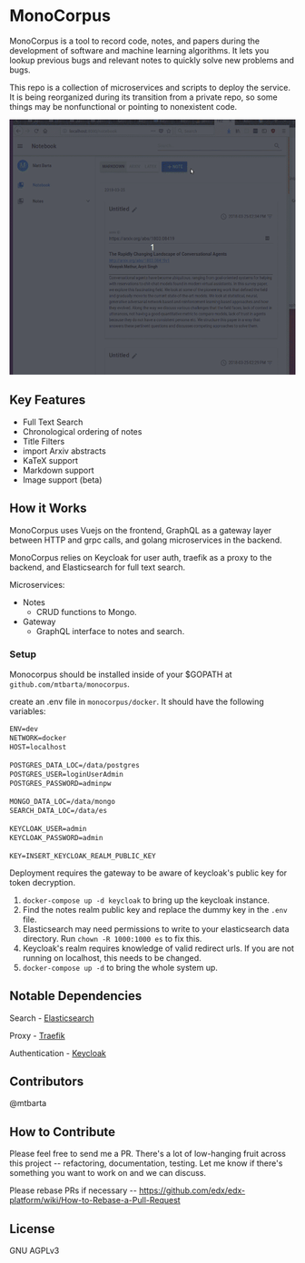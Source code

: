 # MonoCorpus

MonoCorpus is a tool to record code, notes, and papers during
the development of software and machine learning algorithms. It
lets you lookup previous bugs and relevant notes to quickly solve new problems and bugs.

This repo is a collection of microservices and scripts to deploy the service. It is being reorganized during its transition from a private repo, so some things may be nonfunctional or pointing to nonexistent code.

<p align="center">
  <img src="./notebook.gif" alt="MonoCorpus example"
       width="654" height="450">
</p>

## Key Features

* Full Text Search
* Chronological ordering of notes
* Title Filters
* import Arxiv abstracts
* KaTeX support
* Markdown support
* Image support (beta)

## How it Works

MonoCorpus uses Vuejs on the frontend, GraphQL as a gateway layer between HTTP and grpc calls, and golang microservices in the backend.

MonoCorpus relies on Keycloak for user auth, traefik as a proxy to the backend, and Elasticsearch for full text search.

Microservices:
* Notes
  - CRUD functions to Mongo.
* Gateway
  - GraphQL interface to notes and search.
  
### Setup

Monocorpus should be installed inside of your $GOPATH at `github.com/mtbarta/monocorpus`.

create an .env file in `monocorpus/docker`. It should have the following variables:
```
ENV=dev
NETWORK=docker
HOST=localhost

POSTGRES_DATA_LOC=/data/postgres
POSTGRES_USER=loginUserAdmin
POSTGRES_PASSWORD=adminpw

MONGO_DATA_LOC=/data/mongo
SEARCH_DATA_LOC=/data/es

KEYCLOAK_USER=admin
KEYCLOAK_PASSWORD=admin

KEY=INSERT_KEYCLOAK_REALM_PUBLIC_KEY
```

Deployment requires the gateway to be aware of keycloak's public key for token decryption.

1. `docker-compose up -d keycloak` to bring up the keycloak instance.
2. Find the notes realm public key and replace the dummy key in the `.env` file.
3. Elasticsearch may need permissions to write to your elasticsearch data directory. Run `chown -R 1000:1000 es` to fix this.
4. Keycloak's realm requires knowledge of valid redirect urls. If you are not running on localhost, this needs to be changed.
5. `docker-compose up -d` to bring the whole system up.

## Notable Dependencies

Search - [Elasticsearch](https://github.com/elastic/elasticsearch)

Proxy -  [Traefik](https://github.com/containous/traefik)

Authentication - [Keycloak](https://github.com/keycloak/keycloak)

## Contributors

@mtbarta

## How to Contribute

Please feel free to send me a PR. There's a lot of low-hanging fruit across this project -- refactoring, documentation, testing. Let me know if there's something you want to work on and we can discuss.

Please rebase PRs if necessary -- https://github.com/edx/edx-platform/wiki/How-to-Rebase-a-Pull-Request

## License

GNU AGPLv3
